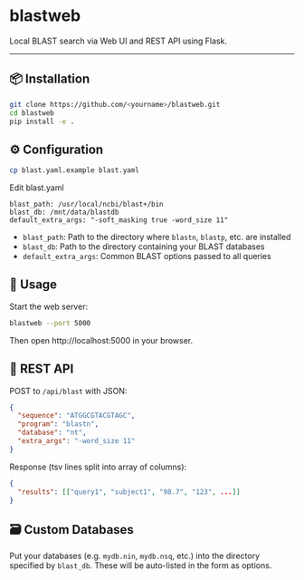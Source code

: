 # blastweb

Local BLAST search via Web UI and REST API using Flask.

---

## 📦 Installation

```bash
git clone https://github.com/<yourname>/blastweb.git
cd blastweb
pip install -e .
```

## ⚙️ Configuration
```bash
cp blast.yaml.example blast.yaml
```
Edit blast.yaml
```
blast_path: /usr/local/ncbi/blast+/bin
blast_db: /mnt/data/blastdb
default_extra_args: "-soft_masking true -word_size 11"
```

* ```blast_path```: Path to the directory where ```blastn```, ```blastp```, etc. are installed
* ```blast_db```: Path to the directory containing your BLAST databases
* ```default_extra_args```: Common BLAST options passed to all queries

## 🚀 Usage

Start the web server:
```bash
blastweb --port 5000
```
Then open http://localhost:5000 in your browser.

## 🧪 REST API
POST to ```/api/blast``` with JSON:
```json
{
  "sequence": "ATGGCGTACGTAGC",
  "program": "blastn",
  "database": "nt",
  "extra_args": "-word_size 11"
}
```
Response (tsv lines split into array of columns):
```json
{
  "results": [["query1", "subject1", "98.7", "123", ...]]
}
```

## 🗃️ Custom Databases
Put your databases (e.g. ```mydb.nin```, ```mydb.nsq```, etc.) into the directory specified by ```blast_db```.
These will be auto-listed in the form as options.
